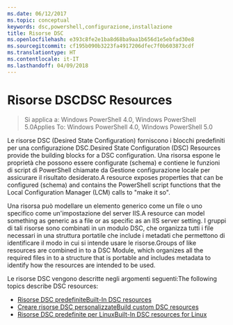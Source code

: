 ```yaml
---
ms.date: 06/12/2017
ms.topic: conceptual
keywords: dsc,powershell,configurazione,installazione
title: Risorse DSC
ms.openlocfilehash: e393c8fe2e1ba8d68ba9aa1b656d1e5ebfad30e8
ms.sourcegitcommit: cf195b090b3223fa4917206dfec7f0b603873cdf
ms.translationtype: HT
ms.contentlocale: it-IT
ms.lasthandoff: 04/09/2018
---
```

# <a name="dsc-resources"></a><span data-ttu-id="be419-103">Risorse DSC</span><span class="sxs-lookup"><span data-stu-id="be419-103">DSC Resources</span></span>

><span data-ttu-id="be419-104">Si applica a: Windows PowerShell 4.0, Windows PowerShell 5.0</span><span class="sxs-lookup"><span data-stu-id="be419-104">Applies To: Windows PowerShell 4.0, Windows PowerShell 5.0</span></span>

<span data-ttu-id="be419-105">Le risorse DSC (Desired State Configuration) forniscono i blocchi predefiniti per una configurazione DSC.</span><span class="sxs-lookup"><span data-stu-id="be419-105">Desired State Configuration (DSC) Resources provide the building blocks for a DSC configuration.</span></span> <span data-ttu-id="be419-106">Una risorsa espone le proprietà che possono essere configurate (schema) e contiene le funzioni di script di PowerShell chiamate da Gestione configurazione locale per assicurare il risultato desiderato.</span><span class="sxs-lookup"><span data-stu-id="be419-106">A resource exposes properties that can be configured (schema) and contains the PowerShell script functions that the Local Configuration Manager (LCM) calls to "make it so".</span></span>

<span data-ttu-id="be419-107">Una risorsa può modellare un elemento generico come un file o uno specifico come un'impostazione del server IIS.</span><span class="sxs-lookup"><span data-stu-id="be419-107">A resource can model something as generic as a file or as specific as an IIS server setting.</span></span>  <span data-ttu-id="be419-108">I gruppi di tali risorse sono combinati in un modulo DSC, che organizza tutti i file necessari in una struttura portatile che include i metadati che permettono di identificare il modo in cui si intende usare le risorse.</span><span class="sxs-lookup"><span data-stu-id="be419-108">Groups of like resources are combined in to a DSC Module, which organizes all the required files in to a structure that is portable and includes metadata to identify how the resources are intended to be used.</span></span>

<span data-ttu-id="be419-109">Le risorse DSC vengono descritte negli argomenti seguenti:</span><span class="sxs-lookup"><span data-stu-id="be419-109">The following topics describe DSC resources:</span></span>

- [<span data-ttu-id="be419-110">Risorse DSC predefinite</span><span class="sxs-lookup"><span data-stu-id="be419-110">Built-In DSC resources</span></span>](builtInResource.md)
- [<span data-ttu-id="be419-111">Creare risorse DSC personalizzate</span><span class="sxs-lookup"><span data-stu-id="be419-111">Build custom DSC resources</span></span>](authoringResource.md)
- [<span data-ttu-id="be419-112">Risorse DSC predefinite per Linux</span><span class="sxs-lookup"><span data-stu-id="be419-112">Built-In DSC resources for Linux</span></span>](lnxBuiltInResources.md)